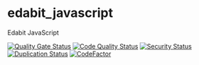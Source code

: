 # edabit_javascript

Edabit JavaScript

[![Quality Gate Status](https://sonarcloud.io/api/project_badges/measure?project=pdaambrosio_edabit_javascript&metric=alert_status)](https://sonarcloud.io/summary/new_code?id=pdaambrosio_edabit_javascript)
[![Code Quality Status](https://sonarcloud.io/api/project_badges/measure?project=pdaambrosio_edabit_javascript&metric=sqale_index)](https://sonarcloud.io/dashboard?id=pdaambrosio_edabit_javascript)
[![Security Status](https://sonarcloud.io/api/project_badges/measure?project=pdaambrosio_edabit_javascript&metric=security_rating)](https://sonarcloud.io/dashboard?id=pdaambrosio_edabit_javascript)
[![Duplication Status](https://sonarcloud.io/api/project_badges/measure?project=pdaambrosio_edabit_javascript&metric=duplicated_lines_density)](https://sonarcloud.io/dashboard?id=pdaambrosio_edabit_javascript)
[![CodeFactor](https://www.codefactor.io/repository/github/pdaambrosio/edabit_javascript/badge)](https://www.codefactor.io/repository/github/pdaambrosio/edabit_javascript)
